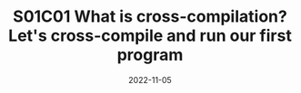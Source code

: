 ---
title: "S01C01 What is cross-compilation? Let's cross-compile and run our first program"
date: 2022-11-05
draft: true
images: ["/posts/2022-11-05-s01c01-cross-compile-and-run-the-first-program/images/hello-world.png"]
tags: ["riscv", "gcc"]
categories: ["dirv"]
---